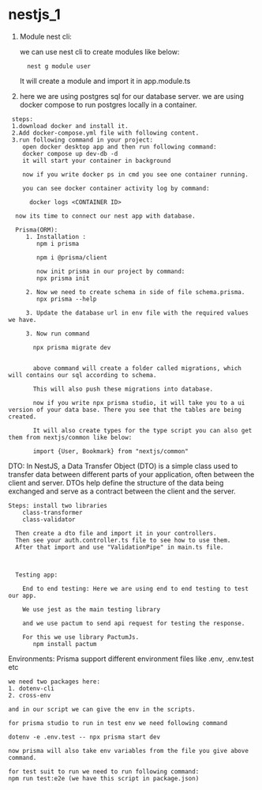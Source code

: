 # nestjs_1

  1. Module
     nest cli:

        we can use nest cli to create modules like below:

           nest g module user

        It will create a module and import it in app.module.ts

   2. here we are using postgres sql for our database server. we are using docker compose to run postgres locally in a container.
     
     steps: 
     1.download docker and install it.
     2.Add docker-compose.yml file with following content.
     3.run following command in your project:
        open docker desktop app and then run following command:
        docker compose up dev-db -d
        it will start your container in background  

        now if you write docker ps in cmd you see one container running.

        you can see docker container activity log by command:  

          docker logs <CONTAINER ID>

      now its time to connect our nest app with database.

      Prisma(ORM): 
         1. Installation :
            npm i prisma

            npm i @prisma/client

            now init prisma in our project by command:
            npx prisma init

         2. Now we need to create schema in side of file schema.prisma.
            npx prisma --help

         3. Update the database url in env file with the required values we have.

         3. Now run command 

           npx prisma migrate dev


           above command will create a folder called migrations, which will contains our sql according to schema.

           This will also push these migrations into database.

           now if you write npx prisma studio, it will take you to a ui version of your data base. There you see that the tables are being created.

           It will also create types for the type script you can also get them from nextjs/common like below:

           import {User, Bookmark} from "nextjs/common"


   
   DTO: 
      In NestJS, a Data Transfer Object (DTO) is a simple class used to transfer data between different parts of your application, often between the client and server. DTOs help define the structure of the data being exchanged and serve as a contract between the client and the server.
    
    Steps: install two libraries
        class-transformer
        class-validator

      Then create a dto file and import it in your controllers.
      Then see your auth.controller.ts file to see how to use them.
      After that import and use "ValidationPipe" in main.ts file. 



      Testing app:
        
        End to end testing: Here we are using end to end testing to test our app.

        We use jest as the main testing library

        and we use pactum to send api request for testing the response.

        For this we use library PactumJs.
           npm install pactum


   Environments: Prisma support different environment files like .env, .env.test etc

    we need two packages here:
    1. dotenv-cli
    2. cross-env

    and in our script we can give the env in the scripts.

    for prisma studio to run in test env we need following command

    dotenv -e .env.test -- npx prisma start dev

    now prisma will also take env variables from the file you give above command.

    for test suit to run we need to run following command: 
    npm run test:e2e (we have this script in package.json)







   